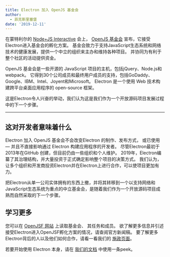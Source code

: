 ```yaml
---
title: Electron 加入 OpenJS 基金会
author:
  - 菲克斯里塞堡
date: '2019-12-11'
---
```


在蒙特利尔的 [Node+JS Interactive](https://events19.linuxfoundation.org/events/nodejs-interactive-2019/) 会上， [OpenJS 基金会](https://openjsf.org/) 宣布，它接受Electron进入基金会的孵化方案。 基金会致力于支持JavaScript生态系统和网络技术的健康发展，提供一个中立的组织来主办和维持各种项目。 并协同为有利于整个社区的活动提供资金。

OpenJS 基金会是一些开源的 JavaScript 项目的主机，包括jQuery、Node.js和webpack。 它得到30个公司成员和最终用户成员的支持，包括GoDaddy、Google、IBM、Intel、Joyent和Microsoft。 Electron 是一个使用 Web 技术构建跨平台桌面应用程序的 open-source 框架。

这是Electron令人兴奋的举动，我们认为这是我们作为一个开放源码项目发展过程中的下一个步骤。

---

## 这对开发者意味着什么

Electron 加入 OpenJS 基金会不会改变Electron 的制作、发布方式， 或已使用 — 并且不直接影响通过 Electron 构建应用程序的开发者。 尽管Electron最初于2013年在GitHub 创建，但目前仍由一些组织和个人维护。 2019年，Electron编纂了其治理结构，并大量投资于正式确定影响整个项目的决策方式。 我们认为，让多个组织和开发商投资Electron并在Electron上进行合作，可以使项目更加有力。

把Electron从单一公司实体拥有的东西上撤，并将其转移到一个以支持网络和JavaScript生态系统为重点的中立基金会，是随着我们作为一个开放源码项目成熟而自然采取的下一个步骤。

## 学习更多

您可以在 [OpenJSF 网站](https://www.notion.so/Electron-joins-the-OpenJS-Foundation-d898f12480874e56abe78f29b041fb91#0801fd7e9fa340afbcdce0510ba05f8a) 上读取基金会、 其任务和成员。 欲了解更多信息并引述接受Electron进入OpenJSF孵化方案的情况，请查阅官方新闻稿。 要了解更多Electron背后的人以及他们如何合作，请看一看我们的 [施政页面](https://electronjs.org/governance)。

若要开始使用 Electron 本身，请在 [我们的文档](https://electronjs.org/docs) 中使用一条peek。

